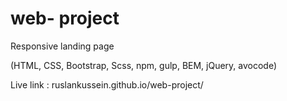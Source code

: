 # web- project
Responsive landing page

(HTML, CSS, Bootstrap, Scss, npm, gulp, BEM, jQuery, avocode)

Live link : ruslankussein.github.io/web-project/
